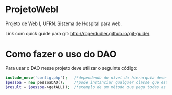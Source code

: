 # ProjetoWebI

Projeto de Web I, UFRN. 
Sistema de Hospital para web.

Link com quick guide para git: http://rogerdudler.github.io/git-guide/

# Como fazer o uso do DAO
Para usar o DAO nesse projeto deve utilizar o seguinte código:

```php
include_once('config.php');	  /*dependendo do nível da hierarquia deve-se mudar o caminho do config.php*/
$pessoa = new pessoaDAO();	  /*pode instanciar qualquer classe que estende de DAO*/
$result = $pessoa->getALL();  /*exemplo de um método que pega todas as tuplas da tabela instanciada, retornando o resultado do mysqli direto, necessário iterar sobre as linhas para mostrar o resultado no sistema.*/
```
